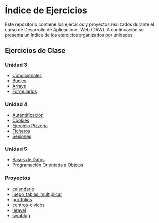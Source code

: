 # Índice de Ejercicios

Este repositorio contiene los ejercicios y proyectos realizados durante el curso de Desarrollo de Aplicaciones Web (DAW). A continuación se presenta un índice de los ejercicios organizados por unidades.

## Ejercicios de Clase

### Unidad 3
- [Condicionales](ejercicios_clase/ud03/condicionales/)
- [Bucles](ejercicios_clase/ud03/bucles/)
- [Arrays](ejercicios_clase/ud03/arrays/)
- [Formularios](ejercicios_clase/ud03/formularios/)

### Unidad 4
- [Autentificación](ejercicios_clase/ud04/autentifiacion/)
- [Cookies](ejercicios_clase/ud04/cookies/)
- [Ejercicio Pizzería](ejercicios_clase/ud04/ej_pizzeria/)
- [Ficheros](ejercicios_clase/ud04/ficheros/)
- [Sesiones](ejercicios_clase/ud04/sesiones/)

### Unidad 5
- [Bases de Datos](ejercicios_clase/ud05/BBDD/)
- [Programación Orientada a Objetos](ejercicios_clase/ud05/POO/)

### Proyectos
- [calendario](https://github.com/josemmp2005/proyecto_dawes_calendario)
- [juego_tablas_multiplicar](https://github.com/josemmp2005/proyecto_dwes_juego_tablas_multiplicar)
- [portfolios](https://github.com/josemmp2005/proyecto_portfolios)
- [centros-civicos](https://github.com/josemmp2005/centros_civicos)
- [laravel](https://github.com/josemmp2005/laravel-crud-centros-civicos)
- [symblog]()

